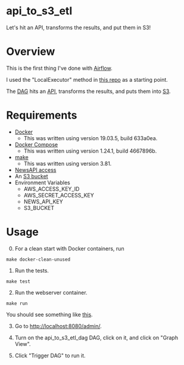 # api_to_s3_etl
Let's hit an API, transforms the results, and put them in S3!

# Overview

This is the first thing I've done with [Airflow](https://airflow.apache.org/).

I used the "LocalExecutor" method in [this repo](https://github.com/puckel/docker-airflow) as a starting point.

The [DAG](.src/dags/api_to_s3_etl_dag.py) hits an [API](https://newsapi.org/), transforms the results, and puts them into [S3](https://aws.amazon.com/s3/).

# Requirements

- [Docker](https://www.docker.com/products/docker-desktop)
  - This was written using version 19.03.5, build 633a0ea.
- [Docker Compose](https://docs.docker.com/compose/)
  - This was written using version 1.24.1, build 4667896b.
- [make](https://www.gnu.org/software/make/manual/make.html)
  - This was written using version 3.81.
- [NewsAPI access](https://newsapi.org/docs/get-started)  
- An [S3 bucket](https://aws.amazon.com/s3/)
- Environment Variables
  - AWS_ACCESS_KEY_ID
  - AWS_SECRET_ACCESS_KEY
  - NEWS_API_KEY
  - S3_BUCKET

# Usage

0. For a clean start with Docker containers, run
```
make docker-clean-unused
```

1. Run the tests.
```
make test
```

2. Run the webserver container.
```
make run
```

You should see something like [this](./stack_traces/make_run.txt).

3. Go to [http://localhost:8080/admin/](http://localhost:8080/admin/).

4. Turn on the api_to_s3_etl_dag DAG, click on it, and click on "Graph View".

5. Click "Trigger DAG" to run it.
